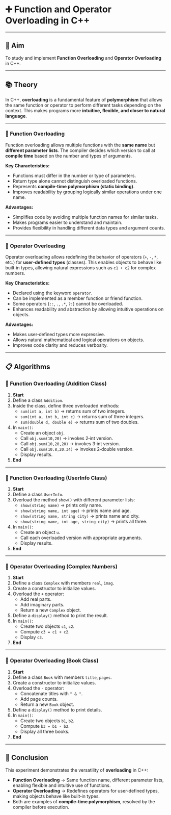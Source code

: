 # ➕ Function and Operator Overloading in C++

---

## 🎯 Aim  
To study and implement **Function Overloading** and **Operator Overloading** in C++.

---

## 📚 Theory  

In C++, **overloading** is a fundamental feature of **polymorphism** that allows the same function or operator to perform different tasks depending on the context. This makes programs more **intuitive, flexible, and closer to natural language**.

---

### 🔹 Function Overloading  

Function overloading allows multiple functions with the **same name** but **different parameter lists**. The compiler decides which version to call at **compile time** based on the number and types of arguments.  

**Key Characteristics:**
- Functions must differ in the number or type of parameters.  
- Return type alone cannot distinguish overloaded functions.  
- Represents **compile‑time polymorphism (static binding)**.  
- Improves readability by grouping logically similar operations under one name.  

**Advantages:**
- Simplifies code by avoiding multiple function names for similar tasks.  
- Makes programs easier to understand and maintain.  
- Provides flexibility in handling different data types and argument counts.  

---

### 🔹 Operator Overloading  

Operator overloading allows redefining the behavior of operators (`+`, `-`, `*`, etc.) for **user‑defined types** (classes). This enables objects to behave like built‑in types, allowing natural expressions such as `c1 + c2` for complex numbers.  

**Key Characteristics:**
- Declared using the keyword `operator`.  
- Can be implemented as a member function or friend function.  
- Some operators (`::`, `.`, `.*`, `?:`) cannot be overloaded.  
- Enhances readability and abstraction by allowing intuitive operations on objects.  

**Advantages:**
- Makes user‑defined types more expressive.  
- Allows natural mathematical and logical operations on objects.  
- Improves code clarity and reduces verbosity.  

---

## 📋 Algorithms  

### 🧾 Function Overloading (Addition Class)

1. **Start**  
2. Define a class `Addition`.  
3. Inside the class, define three overloaded methods:  
   - `sum(int a, int b)` → returns sum of two integers.  
   - `sum(int a, int b, int c)` → returns sum of three integers.  
   - `sum(double d, double e)` → returns sum of two doubles.  
4. In `main()`:  
   - Create an object `obj`.  
   - Call `obj.sum(10,20)` → invokes 2‑int version.  
   - Call `obj.sum(10,20,20)` → invokes 3‑int version.  
   - Call `obj.sum(10.8,20.34)` → invokes 2‑double version.  
   - Display results.  
5. **End**

---

### 🧾 Function Overloading (UserInfo Class)

1. **Start**  
2. Define a class `UserInfo`.  
3. Overload the method `show()` with different parameter lists:  
   - `show(string name)` → prints only name.  
   - `show(string name, int age)` → prints name and age.  
   - `show(string name, string city)` → prints name and city.  
   - `show(string name, int age, string city)` → prints all three.  
4. In `main()`:  
   - Create an object `u`.  
   - Call each overloaded version with appropriate arguments.  
   - Display results.  
5. **End**

---

### 🧾 Operator Overloading (Complex Numbers)

1. **Start**  
2. Define a class `Complex` with members `real`, `imag`.  
3. Create a constructor to initialize values.  
4. Overload the `+` operator:  
   - Add real parts.  
   - Add imaginary parts.  
   - Return a new `Complex` object.  
5. Define a `display()` method to print the result.  
6. In `main()`:  
   - Create two objects `c1`, `c2`.  
   - Compute `c3 = c1 + c2`.  
   - Display `c3`.  
7. **End**

---

### 🧾 Operator Overloading (Book Class)

1. **Start**  
2. Define a class `Book` with members `title`, `pages`.  
3. Create a constructor to initialize values.  
4. Overload the `-` operator:  
   - Concatenate titles with `" & "`.  
   - Add page counts.  
   - Return a new `Book` object.  
5. Define a `display()` method to print details.  
6. In `main()`:  
   - Create two objects `b1`, `b2`.  
   - Compute `b3 = b1 - b2`.  
   - Display all three books.  
7. **End**

---

## 🧠 Conclusion  

This experiment demonstrates the versatility of **overloading** in C++:  

- **Function Overloading** → Same function name, different parameter lists, enabling flexible and intuitive use of functions.  
- **Operator Overloading** → Redefines operators for user‑defined types, making objects behave like built‑in types.  
- Both are examples of **compile‑time polymorphism**, resolved by the compiler before execution.  
